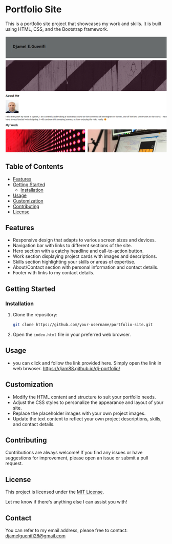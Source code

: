 # Portfolio Site

This is a portfolio site project that showcases my work and skills. It is built using HTML, CSS, and the Bootstrap framework.

![Screenshot](./images/Screenshot%202023-07-11%20221651.png)

## Table of Contents

- [Features](#features)
- [Getting Started](#getting-started)
  - [Installation](#installation)
- [Usage](#usage)
- [Customization](#customization)
- [Contributing](#contributing)
- [License](#license)

## Features

- Responsive design that adapts to various screen sizes and devices.
- Navigation bar with links to different sections of the site.
- Hero section with a catchy headline and call-to-action button.
- Work section displaying project cards with images and descriptions.
- Skills section highlighting your skills or areas of expertise.
- About/Contact section with personal information and contact details.
- Footer with links to my contact details.

## Getting Started

### Installation

1. Clone the repository:

   ```bash
   git clone https://github.com/your-username/portfolio-site.git
   ```

2. Open the `index.html` file in your preferred web browser.

## Usage

- you can click and follow the link provided here. Simply open the link in web brwoser.
    https://djam88.github.io/dj-portfolio/


## Customization

- Modify the HTML content and structure to suit your portfolio needs.
- Adjust the CSS styles to personalize the appearance and layout of your site.
- Replace the placeholder images with your own project images.
- Update the text content to reflect your own project descriptions, skills, and contact details.

## Contributing

Contributions are always welcome! If you find any issues or have suggestions for improvement, please open an issue or submit a pull request.

## License

This project is licensed under the [MIT License](LICENSE).

Let me know if there's anything else I can assist you with!
## Contact
You can refer to my email address, please free to contact: djamelguenifi28@gmail.com